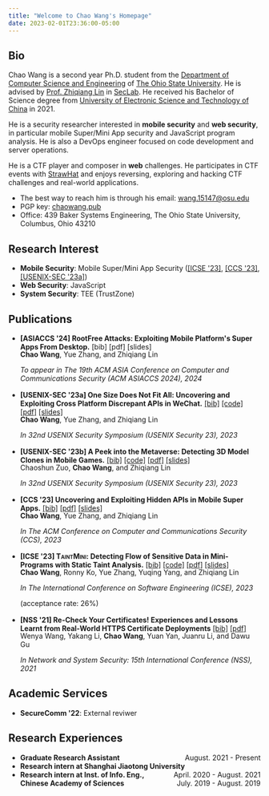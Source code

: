 ```yaml
---
title: "Welcome to Chao Wang's Homepage"
date: 2023-02-01T23:36:00-05:00
---
```


## Bio

Chao Wang is a second year Ph.D. student from the [Department of Computer Science and Engineering](https://cse.osu.edu) of [The Ohio State University](https://osu.edu). He is advised by [Prof. Zhiqiang Lin](https://web.cse.ohio-state.edu/~lin.3021/) in [SecLab](https://go.osu.edu/seclab). He received his Bachelor of Science degree from [University of Electronic Science and Technology of China](https://en.uestc.edu.cn/) in 2021.

He is a security researcher interested in **mobile security** and **web security**, in particular mobile Super/Mini App security and JavaScript program analysis. He is also a DevOps engineer focused on code development and server operations.

He is a CTF player and composer in **web** challenges. He participates in CTF events with [StrawHat](https://strawhat.team/) and enjoys reversing, exploring and hacking CTF challenges and real-world applications.


* The best way to reach him is through his email: [wang.15147@osu.edu](mailto:wang.15147@osu.edu)
* PGP key: [chaowang.pub](chaowang.pub)
* Office: 439 Baker Systems Engineering, The Ohio State University, Columbus, Ohio 43210



## Research Interest

* **Mobile Security**: Mobile Super/Mini App Security ([\[ICSE \'23\]](publications/icse23.pdf), [[CCS \'23]](),[\[USENIX-SEC \'23a\]](publications/sec23a.pdf))
* **Web Security**: JavaScript
* **System Security**: TEE (TrustZone)


## Publications

* **[ASIACCS \'24] RootFree Attacks: Exploiting Mobile Platform's Super Apps From Desktop.** [bib] [pdf] [slides]

	<p style="margin-bottom: 0rem; margin-top: -1rem;"><strong>Chao Wang</strong>, Yue Zhang, and Zhiqiang Lin</p>

	<p style="margin-bottom: 1rem;"><i>To appear in The 19th ACM ASIA Conference on Computer and Communications Security (ACM ASIACCS 2024), 2024</i></p>

* **[USENIX-SEC \'23a] One Size Does Not Fit All: Uncovering and Exploiting Cross Platform Discrepant APIs in WeChat.** [\[bib\]](bibliographies/sec23a.bib) [\[code\]](https://github.com/OSUSecLab/APIDiff) [\[pdf\]](publications/sec23a.pdf) [\[slides\]](slides/sec23a-slides.pdf)

	<p style="margin-bottom: 0rem; margin-top: -1rem;"><strong>Chao Wang</strong>, Yue Zhang, and Zhiqiang Lin</p>

	<p style="margin-bottom: 1rem;"><i>In 32nd USENIX Security Symposium (USENIX Security 23), 2023</i></p>

* **[USENIX-SEC \'23b] A Peek into the Metaverse: Detecting 3D Model Clones in Mobile Games.** [\[bib\]](bibliographies/sec23b.bib) [\[code\]](https://github.com/OSUSecLab/3DScan) [\[pdf\]](publications/sec23b.pdf) [\[slides\]](slides/sec23b-slides.pdf)

	<p style="margin-bottom: 0rem; margin-top: -1rem;">Chaoshun Zuo, <strong>Chao Wang</strong>, and Zhiqiang Lin</p>

	<p style="margin-bottom: 1rem;"><i>In 32nd USENIX Security Symposium (USENIX Security 23), 2023</i></p>


* **[CCS \'23] Uncovering and Exploiting Hidden APIs in Mobile Super Apps.** [\[bib\]](bibliographies/ccs23.bib) [\[pdf\]](publications/ccs23.pdf) [\[slides\]](slides/ccs23-slides.pdf)
	
	<p style="margin-bottom: 0rem; margin-top: -1rem;"><strong>Chao Wang</strong>, Yue Zhang, and Zhiqiang Lin</p>

	<p style="margin-bottom: 1rem;"><i>In The ACM Conference on Computer and Communications Security (CCS), 2023</i></p>


* **[ICSE \'23] <text style="font-variant-caps: small-caps;">TaintMini</text>: Detecting Flow of Sensitive Data in Mini-Programs with Static Taint Analysis.** [\[bib\]](bibliographies/icse23.bib) [\[code\]](https://github.com/OSUSecLab/TaintMini) [\[pdf\]](publications/icse23.pdf) [\[slides\]](slides/icse23-slides.pdf)

	<p style="margin-bottom: 0rem; margin-top: -1rem;"><strong>Chao Wang</strong>, Ronny Ko, Yue Zhang, Yuqing Yang, and Zhiqiang Lin</p>

	<p style="margin-bottom: 0rem;"><i>In The International Conference on Software Engineering (ICSE), 2023</i></p>

	<p style="margin-bottom: 1rem;">(acceptance rate: 26%)</p>


* **[NSS \'21] Re-Check Your Certificates! Experiences and Lessons Learnt from Real-World HTTPS Certificate Deployments** [\[bib\]](bibliographies/nss21.bib) [\[pdf\]](publications/nss21.pdf)
	
	<p style="margin-bottom: 0rem; margin-top: -1rem;">Wenya Wang, Yakang Li, <strong>Chao Wang</strong>, Yuan Yan, Juanru Li, and Dawu Gu</p>

	*In Network and System Security: 15th International Conference (NSS), 2021*


## Academic Services


* **SecureComm \'22**: External reviwer



## Research Experiences

* **Graduate Research Assistant** <span style="float:right;">August. 2021 - Present</span>
* **Research intern at Shanghai Jiaotong University** <span style="float:right;">April. 2020 - August. 2021</span>
* **Research intern at Inst. of Info. Eng., Chinese Academy of Sciences** <span style="float:right;">July. 2019 - August. 2019</span>


